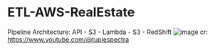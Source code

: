 # ETL-AWS-RealEstate
Pipeline Architecture: API - S3 - Lambda - S3 - RedShift
![image](https://github.com/user-attachments/assets/3500ee92-0d80-4238-adee-2ae89bdf48d1)
cr: https://www.youtube.com/@tuplespectra
